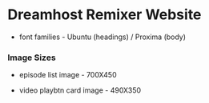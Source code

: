 
# Dreamhost Remixer Website

* font families - Ubuntu (headings) / Proxima (body)

### Image Sizes

* episode list image - 700X450

* video playbtn card image - 490X350
